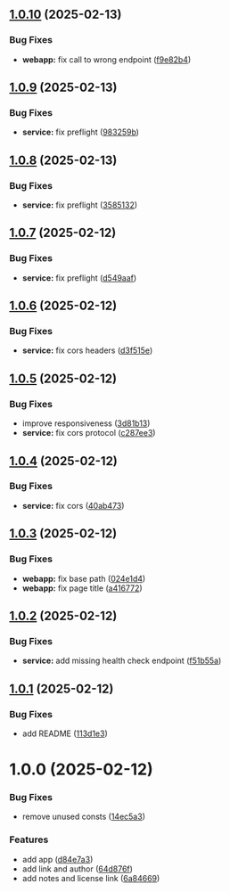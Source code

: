 ## [1.0.10](https://github.com/lefinal/image-to-ma3-scribble/compare/v1.0.9...v1.0.10) (2025-02-13)


### Bug Fixes

* **webapp:** fix call to wrong endpoint ([f9e82b4](https://github.com/lefinal/image-to-ma3-scribble/commit/f9e82b41ca065a28ece8d5cb2c0a4530ae89d050))

## [1.0.9](https://github.com/lefinal/image-to-ma3-scribble/compare/v1.0.8...v1.0.9) (2025-02-13)


### Bug Fixes

* **service:** fix preflight ([983259b](https://github.com/lefinal/image-to-ma3-scribble/commit/983259b92626e7d9fcfe6d00e98b9ebbf6ea6c4e))

## [1.0.8](https://github.com/lefinal/image-to-ma3-scribble/compare/v1.0.7...v1.0.8) (2025-02-13)


### Bug Fixes

* **service:** fix preflight ([3585132](https://github.com/lefinal/image-to-ma3-scribble/commit/3585132b3bf11695cef3c9ec1f364e97983a14ac))

## [1.0.7](https://github.com/lefinal/image-to-ma3-scribble/compare/v1.0.6...v1.0.7) (2025-02-12)


### Bug Fixes

* **service:** fix preflight ([d549aaf](https://github.com/lefinal/image-to-ma3-scribble/commit/d549aafa7c2a43aa1cda2d2dd3e4f5fa4e1cbe19))

## [1.0.6](https://github.com/lefinal/image-to-ma3-scribble/compare/v1.0.5...v1.0.6) (2025-02-12)


### Bug Fixes

* **service:** fix cors headers ([d3f515e](https://github.com/lefinal/image-to-ma3-scribble/commit/d3f515eb4c62a56e12b7507c7e84f82e39a71843))

## [1.0.5](https://github.com/lefinal/image-to-ma3-scribble/compare/v1.0.4...v1.0.5) (2025-02-12)


### Bug Fixes

* improve responsiveness ([3d81b13](https://github.com/lefinal/image-to-ma3-scribble/commit/3d81b13e5931a87cab2b258735e29c46af3bf0cc))
* **service:** fix cors protocol ([c287ee3](https://github.com/lefinal/image-to-ma3-scribble/commit/c287ee3bd0fe21865e1fb83e0b5bf0323ab6fd11))

## [1.0.4](https://github.com/lefinal/image-to-ma3-scribble/compare/v1.0.3...v1.0.4) (2025-02-12)


### Bug Fixes

* **service:** fix cors ([40ab473](https://github.com/lefinal/image-to-ma3-scribble/commit/40ab4736e4eb2d21b248637740642441c8d4c297))

## [1.0.3](https://github.com/lefinal/image-to-ma3-scribble/compare/v1.0.2...v1.0.3) (2025-02-12)


### Bug Fixes

* **webapp:** fix base path ([024e1d4](https://github.com/lefinal/image-to-ma3-scribble/commit/024e1d41cb78b407fae7d2bcd3f248ec62689130))
* **webapp:** fix page title ([a416772](https://github.com/lefinal/image-to-ma3-scribble/commit/a416772844120f7145fb5a25fe4e29c86e3bd007))

## [1.0.2](https://github.com/lefinal/image-to-ma3-scribble/compare/v1.0.1...v1.0.2) (2025-02-12)


### Bug Fixes

* **service:** add missing health check endpoint ([f51b55a](https://github.com/lefinal/image-to-ma3-scribble/commit/f51b55a37b4081a0e88c70c5b6615662bfc29c84))

## [1.0.1](https://github.com/lefinal/image-to-ma3-scribble/compare/v1.0.0...v1.0.1) (2025-02-12)


### Bug Fixes

* add README ([113d1e3](https://github.com/lefinal/image-to-ma3-scribble/commit/113d1e3289cd42061bd8ea107c8d199429be1709))

# 1.0.0 (2025-02-12)


### Bug Fixes

* remove unused consts ([14ec5a3](https://github.com/lefinal/image-to-ma3-scribble/commit/14ec5a33115a207d998d078d37c075037d930dbb))


### Features

* add app ([d84e7a3](https://github.com/lefinal/image-to-ma3-scribble/commit/d84e7a346b67d6ed35c7ff4c01118b9d52bba33d))
* add link and author ([64d876f](https://github.com/lefinal/image-to-ma3-scribble/commit/64d876f75c618ee215ff80a437dc70d7a57aa3f1))
* add notes and license link ([6a84669](https://github.com/lefinal/image-to-ma3-scribble/commit/6a84669e31f754657bcdb436097c9be4cc838163))
